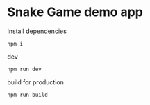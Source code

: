 # Snake Game demo app

Install dependencies
```
npm i
```

dev
```
npm run dev
```

build for production
```
npm run build
```

